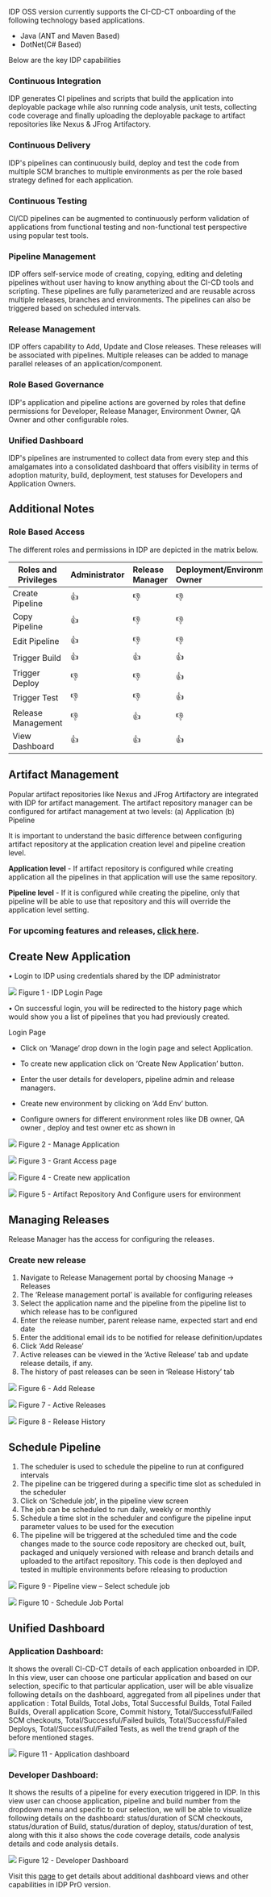 IDP OSS version currently supports the CI-CD-CT onboarding of the following technology based applications. 


* Java (ANT and Maven Based)
* DotNet(C# Based)

Below are the key IDP capabilities

### Continuous Integration

IDP generates CI pipelines and scripts that build the application into deployable package while also running code analysis, unit tests, collecting code coverage and finally uploading the deployable package to artifact repositories like Nexus & JFrog Artifactory.

### Continuous Delivery

IDP's pipelines can continuously build, deploy and test the code from multiple SCM branches to multiple environments as per the role based strategy defined for each application.

### Continuous Testing

CI/CD pipelines can be augmented to continuously perform validation of applications from functional testing and non-functional test perspective using popular test tools.

### Pipeline Management

IDP offers self-service mode of creating, copying, editing and deleting pipelines without user having to know anything about the CI-CD tools and scripting. These pipelines are fully parameterized and are reusable across multiple releases, branches and environments. The pipelines can also be triggered based on scheduled intervals.

### Release Management

IDP offers capability to Add, Update and Close releases. These releases will be associated with pipelines. Multiple releases can be added to manage parallel releases of an application/component.

### Role Based Governance

IDP's application and pipeline actions are governed by roles that define permissions for Developer, Release Manager, Environment Owner, QA Owner and other configurable roles.

### Unified Dashboard

IDP's pipelines are instrumented to collect data from every step and this amalgamates into a consolidated dashboard that offers visibility in terms of adoption maturity, build, deployment, test statuses for Developers and Application Owners.


## **Additional Notes**

### Role Based Access

The different roles and permissions in IDP are depicted in the matrix below.

Roles and Privileges |	Administrator | Release Manager	| Deployment/Environment Owner| Developer |
---------------------|:--------------|:------------------|:---------------------------|:----------|
Create Pipeline	     |  👍 	     |        👎 	 |         👎 	              |  👎 	  |	
Copy Pipeline	     |  👍 	     |        👎 	 |          👎 	              |  👎 	  |
Edit Pipeline	     |  👍 	     |         👎 	 |          👎 	              |  👎 	  |
Trigger Build	     |  👍 	     |          👍        |         👍                |   👍   |
Trigger Deploy	     |  👎 	     |         👎 	 |             👍              |   👎  |
Trigger Test	     |   👎 	     |           👎      |                👍           |     👎  |
Release Management   |	 👎 	     |            👍     |           👎 	       |     👎  |
View Dashboard	     |   👍          |              👍     |            👍             |     👍       |



## Artifact Management 
Popular artifact repositories like Nexus and JFrog Artifactory are integrated with IDP for artifact management. The artifact repository manager can be configured for artifact management at two levels: 
(a)	Application
(b)	Pipeline

It is important to understand the basic difference between configuring artifact repository at the application creation level and pipeline creation level. 

 **Application level** - If artifact repository is configured while creating application all the pipelines in that application will use the same repository. 

	                  
**Pipeline level** - If it is configured while creating the pipeline, only that pipeline will be able to use that repository and this will override the application level setting.
     

### For upcoming features and releases, [click here](https://github.com/Infosys/openIDP/milestones).



## Create New Application

• Login to IDP using credentials shared by the IDP administrator

![](https://github.com/Infosys/openIDP/blob/master/docs/capabilities_images/login_page.png)
Figure 1 - IDP Login Page

• On successful login, you will be redirected to the history page which would show you a list of pipelines that you had previously created.

Login Page

* Click on ‘Manage’ drop down in the login page and select Application. 
* To create new application click on ‘Create New Application’ button. 

* Enter the user details for developers, pipeline admin and release managers. 
* Create new environment by clicking on ‘Add Env’ button. 
* Configure owners for different environment roles like DB owner, QA owner , deploy and test owner etc as shown in 

![](https://github.com/Infosys/openIDP/blob/master/docs/capabilities_images/manage_application.PNG)
Figure 2 - Manage Application
 


![](https://github.com/Infosys/openIDP/blob/master/docs/capabilities_images/create_app.PNG)
Figure 3 - Grant Access page


![](https://github.com/Infosys/openIDP/blob/master/docs/capabilities_images/create_new_app.PNG)
Figure 4 - Create new application 

![](https://github.com/Infosys/openIDP/blob/master/docs/capabilities_images/env_owners_nexus.PNG)
Figure 5 - Artifact Repository And Configure users for environment 


## Managing Releases

Release Manager has the access for configuring the releases. 

### Create new release 

 1.	Navigate to Release Management portal by choosing Manage -> Releases 
 2.	The ‘Release management portal’ is available for configuring releases
 3.	Select the application name and the pipeline from the pipeline list to which release has to be configured
 4.	Enter the release number, parent release name, expected start and end date
 5.	Enter the additional email ids to be notified for release definition/updates
 6.	Click ‘Add Release’ 
 7.	Active releases can be viewed in the ‘Active Release’ tab and update release details, if any.
 8.	The history of past releases can be seen in ‘Release History’ tab

![](https://github.com/Infosys/openIDP/blob/master/docs/capabilities_images/add_release.PNG)
Figure 6 - Add Release

![](https://github.com/Infosys/openIDP/blob/master/docs/capabilities_images/update_release.PNG)
Figure 7 - Active Releases

![](https://github.com/Infosys/openIDP/blob/master/docs/capabilities_images/active_Release.PNG)
Figure 8 - Release History

## Schedule Pipeline

1.	The scheduler is used to schedule the pipeline to run at configured intervals
2.	The pipeline can be triggered during a specific time slot as scheduled in the scheduler
3.	Click on ‘Schedule job’, in the pipeline view screen
4.	The job can be scheduled to run daily, weekly or monthly
5.	Schedule a time slot in the scheduler and configure the pipeline input parameter values to be used for the execution
6.	The pipeline will be triggered at the scheduled time and the code changes made to the source code repository are 
        checked out, built, packaged and uniquely versioned with release and branch details and uploaded to the artifact repository. This code is then deployed and tested in multiple environments before releasing to production

![](https://github.com/Infosys/openIDP/blob/master/docs/capabilities_images/schedule_job.PNG)
Figure 9 - Pipeline view – Select schedule job

![](https://github.com/Infosys/openIDP/blob/master/docs/capabilities_images/schedule_portal.PNG)
Figure 10 - Schedule Job Portal


## Unified Dashboard

### Application Dashboard:

It shows the overall CI-CD-CT details of each application onboarded in IDP. In this view, user can choose one particular application and based on our selection, specific to that particular application, user will be able visualize following details on the dashboard, aggregated from all pipelines under that application : Total Builds, Total Jobs, Total Successful Builds, Total Failed Builds, Overall application Score, Commit history, Total/Successful/Failed SCM checkouts, Total/Successful/Failed builds, Total/Successful/Failed Deploys, Total/Successful/Failed Tests, as well the trend graph of the before mentioned stages.

![](https://github.com/Infosys/openIDP/blob/master/docs/capabilities_images/application_dashboard.png)
Figure 11 - Application dashboard

### Developer Dashboard:
It shows the results of a pipeline for every execution triggered in IDP. In this view user can choose application, pipeline and build number from the dropdown menu and specific to our selection, we will be able to visualize following details on the dashboard: status/duration of SCM checkouts, status/duration of Build, status/duration of deploy, status/duration of test, along with this it also shows the code coverage details, code analysis details and  code analysis details.

![](https://github.com/Infosys/openIDP/blob/master/docs/capabilities_images/developer_dashboard.png)
Figure 12 - Developer Dashboard


Visit this [page](https://github.com/Infosys/openIDP/wiki/IDP-Pro) to get details about additional dashboard views and other capabilities in IDP PrO version.







